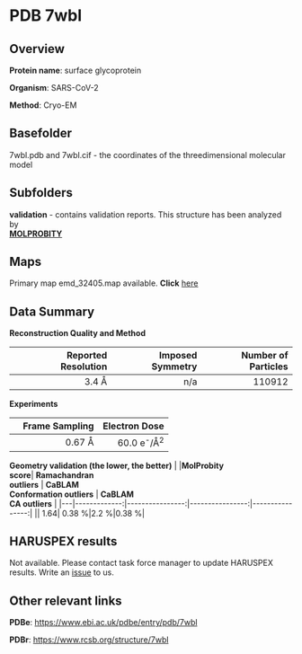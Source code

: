 # PDB 7wbl

## Overview

**Protein name**: surface glycoprotein

**Organism**: SARS-CoV-2

**Method**: Cryo-EM



## Basefolder

7wbl.pdb and 7wbl.cif - the coordinates of the threedimensional molecular model

## Subfolders





**validation** - contains validation reports. This structure has been analyzed by <br>  [**MOLPROBITY**](https://github.com/thorn-lab/coronavirus_structural_task_force/tree/master/pdb/surface_glycoprotein/SARS-CoV-2/7wbl/validation/molprobity)    



## Maps

Primary map emd_32405.map available. **Click** [here](http://ftp.wwpdb.org/pub/emdb/structures/EMD-32405/map/) 

## Data Summary
**Reconstruction Quality and Method**

|   | Reported Resolution | Imposed Symmetry | Number of Particles |
|---|-------------:|----------------:|--------------:|
|   |3.4 Å|n/a|110912|

**Experiments**

|   | Frame Sampling | Electron Dose |
|---|-------------:|----------------:|
|   |0.67 Å|60.0 e<sup>-</sup>/Å<sup>2</sup>|

**Geometry validation (the lower, the better)**
|   |**MolProbity<br>score**| **Ramachandran<br>outliers** | **CaBLAM<br>Conformation outliers** | **CaBLAM<br>CA outliers** |
|---|-------------:|----------------:|----------------:|----------------:|
||  1.64|  0.38 %|2.2 %|0.38 %|

## HARUSPEX results

Not available. Please contact task force manager to update HARUSPEX results. Write an [issue](https://github.com/thorn-lab/coronavirus_structural_task_force/issues) to us.

## Other relevant links 
**PDBe**:  https://www.ebi.ac.uk/pdbe/entry/pdb/7wbl
 
**PDBr**: https://www.rcsb.org/structure/7wbl 
